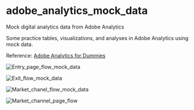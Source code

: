 # adobe_analytics_mock_data
Mock digital analytics data from Adobe Analytics 

Some practice tables, visualizations, and analyses in Adobe Analytics using mock data.

Reference:  [Adobe Analytics for Dummies](https://www.amazon.com/Analytics-Dummies-Business-Personal-Finance/dp/1119446082)


![Entry_page_flow_mock_data](https://user-images.githubusercontent.com/82730954/153684509-82e6b585-ec09-44d3-b23f-92152e7394a0.png)

![Exit_flow_mock_data](https://user-images.githubusercontent.com/82730954/153684535-45471dff-f708-48ea-93c8-08142a97b941.png)

![Market_chanel_flow_mock_data](https://user-images.githubusercontent.com/82730954/153684547-88236178-a58f-4804-851f-7c7c97752e23.png)

![Market_channel_page_flow](https://user-images.githubusercontent.com/82730954/153684556-fa28330b-ba1e-4192-bfd5-f9f66055f8a1.png)

